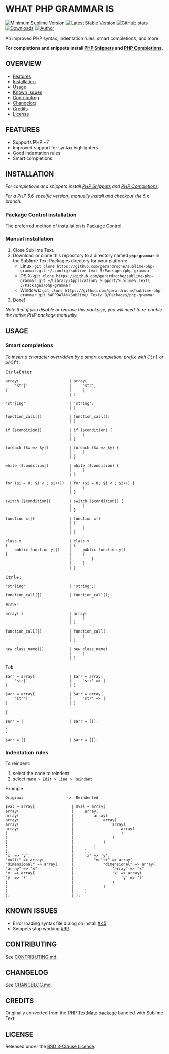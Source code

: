 # WHAT PHP GRAMMAR IS

[![Minimum Sublime Version](https://img.shields.io/badge/sublime-%3E%3D%203.0-brightgreen.svg?style=flat-square)](https://sublimetext.com) [![Latest Stable Version](https://img.shields.io/github/tag/gerardroche/sublime-php-grammar.svg?style=flat-square&label=stable)](https://github.com/gerardroche/sublime-php-grammar/tags) [![GitHub stars](https://img.shields.io/github/stars/gerardroche/sublime-php-grammar.svg?style=flat-square)](https://github.com/gerardroche/sublime-php-grammar/stargazers) [![Downloads](https://img.shields.io/packagecontrol/dt/php-grammar.svg?style=flat-square)](https://packagecontrol.io/packages/php-grammar) [![Author](https://img.shields.io/badge/twitter-gerardroche-blue.svg?style=flat-square)](https://twitter.com/gerardroche)

An improved PHP syntax, indentation rules, smart completions, and more.

**For completions and snippets install [PHP Snippets] and [PHP Completions].**

## OVERVIEW

* [Features](#features)
* [Installation](#installation)
* [Usage](#usage)
* [Known Issues](#known-issues)
* [Contributing](#contributing)
* [Changelog](#changelog)
* [Credits](#credits)
* [License](#license)

## FEATURES

* Supports PHP ~7
* Improved support for syntax highlighters
* Good indentation rules
* Smart completions

## INSTALLATION

*For completions and snippets install [PHP Snippets] and [PHP Completions].*

*For a PHP 5.6 specific version, manually install and checkout the 5.x branch.*

### Package Control installation

The preferred method of installation is [Package Control](https://packagecontrol.io/browse/authors/gerardroche).

### Manual installation

1. Close Sublime Text.
2. Download or clone this repository to a directory named **`php-grammar`** in the Sublime Text Packages directory for your platform:
    * Linux: `git clone https://github.com/gerardroche/sublime-php-grammar.git ~/.config/sublime-text-3/Packages/php-grammar`
    * OS X: `git clone https://github.com/gerardroche/sublime-php-grammar.git ~/Library/Application\ Support/Sublime\ Text\ 3/Packages/php-grammar`
    * Windows: `git clone https://github.com/gerardroche/sublime-php-grammar.git %APPDATA%\Sublime/ Text/ 3/Packages/php-grammar`
3. Done!

*Note that if you disable or remove this package, you will need to re-enable the native PHP package manually.*

## USAGE

### Smart completions

*To insert a character overridden by a smart completion: prefix with <kbd>Ctrl</kbd> or <kbd>Shift</kbd>.*

<kbd>Ctrl</kbd>+<kbd>Enter</kbd>

```
array(                      | array(
    'str|'                  |     'str',
)                           |     |
                            | )
```

```
'str|ing'                   | 'string';
                            | |
```

```
function_call(|)            | function_call();
                            | |
```

```
if ($condition|)            | if ($condition) {
                            |     |
                            | }
```

```
foreach ($x => $y|)         | foreach ($x => $y) {
                            |     |
                            | }
```

```
while ($condition|)         | while ($condition) {
                            |     |
                            | }
```

```
for ($i = 0; $i < ; $i++|)  | for ($i = 0; $i < ; $i++) {
                            |     |
                            | }
```

```
switch ($condition|)        | switch ($condition|) {
                            |     |
                            | }
```

```
function x(|)               | function x()
                            | {
                            |     |
                            | }
```

```
class x                     | class x
{                           | {
    public function y(|)    |     public function y()
}                           |     {
                            |         |
                            |     }
                            | }
```

<kbd>Ctrl</kbd>+<kbd>;</kbd>

```
'str|ing'                   | 'string';|
```

```
function_call(|)            | function_call();|
```

<kbd>Enter</kbd>

```
array(|)                    | array(
                            |     |
                            | )
```

```
function_call(|)            | function_call(
                            |     |
                            | )
```

```
new class_name(|)           | new class_name(
                            |     |
                            | )
```

<kbd>Tab</kbd>

```
$arr = array(               | $arr = array(
    'str|'                  |     'str' => |
)                           | )
```

```
$arr = array(               | $arr = array(
    'str'|                  |     'str' => |
)                           | )
```

<kbd>[</kbd>

```
$arr = |                    | $arr = [|];
```

<kbd>]</kbd>

```
$arr = [|                   | $arr = [|];
```

### Indentation rules

To reindent:

1. select the code to reindent
2. select `Menu > Edit > Line > Reindent`

Example

```
Original                   ->  Reindented

$val = array(                | $val = array(
array(                       |     array(
array(                       |         array(
array(                       |             array(
array(                       |                 array(
array(                       |                     array(
)                            |                     )
)                            |                 )
)                            |             )
)                            |         )
),                           |     ),
'x' => 'y',                  |     'x' => 'y',
"multi" => array(            |         "multi" => array(
"dimensional" => array(      |             "dimensional" => array(
"array" => "x"               |                 "array" => "x"
'x' => array(                |                 'x' => array(
'y' => 'z'                   |                     'y' => 'z'
)                            |                 )
)                            |             )
)                            |     )
);                           | );
```

## KNOWN ISSUES

* Error loading syntax file dialog on install [#45](https://github.com/gerardroche/sublime-php-grammar/issues/45)
* Snippets stop working [#99](https://github.com/gerardroche/sublime-php-grammar/issues/99)

## CONTRIBUTING

See [CONTRIBUTING.md](CONTRIBUTING.md).

## CHANGELOG

See [CHANGELOG.md](CHANGELOG.md).

## CREDITS

Originally converted from the [PHP TextMate package](https://github.com/textmate/php.tmbundle) bundled with Sublime Text.

## LICENSE

Released under the [BSD 3-Clause License](LICENSE).

[PHP Completions]: https://packagecontrol.io/browse/authors/gerardroche
[PHP Snippets]: https://packagecontrol.io/browse/authors/gerardroche
